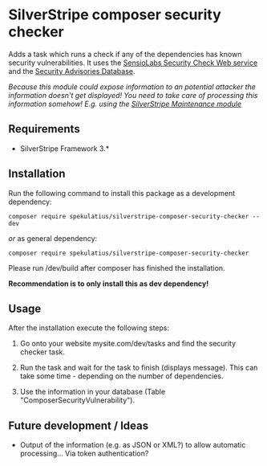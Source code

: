 # SilverStripe composer security checker

Adds a task which runs a check if any of the dependencies has known security vulnerabilities. It uses the
[SensioLabs Security Check Web service][1] and the [Security Advisories Database][2].

*Because this module could expose information to an potential attacker the information doesn't get displayed!
You need to take care of processing this information somehow! E.g. using the [SilverStripe Maintenance module](https://github.com/FriendsOfSilverStripe/silverstripe-maintenance)*

## Requirements

* SilverStripe Framework 3.*

## Installation

Run the following command to install this package as a development dependency:
   ```
   composer require spekulatius/silverstripe-composer-security-checker --dev
   ```

*or* as general dependency:

   ```
   composer require spekulatius/silverstripe-composer-security-checker
   ```
   
Please run /dev/build after composer has finished the installation.

**Recommendation is to only install this as dev dependency!**

## Usage

After the installation execute the following steps:

1. Go onto your website mysite.com/dev/tasks and find the security checker task.

2. Run the task and wait for the task to finish (displays message). This can take some time - depending on the number of dependencies.

3. Use the information in your database (Table "ComposerSecurityVulnerability").

Future development / Ideas
--------------------------

* Output of the information (e.g. as JSON or XML?) to allow automatic processing... Via token authentication?


[1]: http://security.sensiolabs.org/
[2]: https://github.com/FriendsOfPHP/security-advisories
